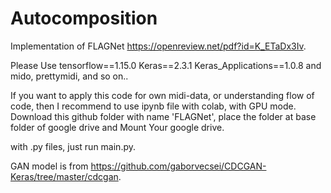 # Autocomposition
 Implementation of FLAGNet https://openreview.net/pdf?id=K_ETaDx3Iv.

Please Use
tensorflow==1.15.0
Keras==2.3.1
Keras_Applications==1.0.8
and mido, prettymidi, and so on..

If you want to apply this code for own midi-data, or understanding flow of code, then I recommend to use ipynb file with colab, with GPU mode.
Download this github folder with name 'FLAGNet', place the folder at base folder of google drive and Mount Your google drive.

with .py files, just run main.py. 

GAN model is from https://github.com/gaborvecsei/CDCGAN-Keras/tree/master/cdcgan.
